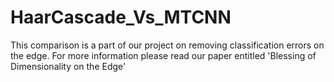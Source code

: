 # HaarCascade_Vs_MTCNN
This comparison is a part of our project on removing classification errors on the edge. For more information please read our paper entitled 'Blessing of Dimensionality on the Edge'
